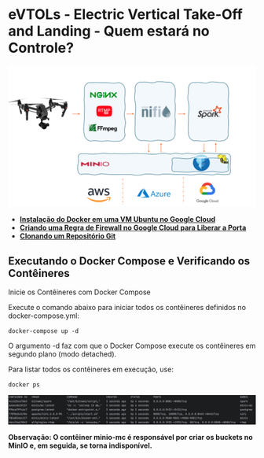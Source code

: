 # eVTOLs - Electric Vertical Take-Off and Landing - Quem estará no Controle?


![/docs/capa.png](docs%2Fcapa.png)

- [**Instalação do Docker em uma VM Ubuntu no Google Cloud**](docs/instalando-docker.md)
- [**Criando uma Regra de Firewall no Google Cloud para Liberar a Porta**](docs/regra-firewall.md)
- [**Clonando um Repositório Git**](docs/git-clone.md)

## Executando o Docker Compose e Verificando os Contêineres

Inicie os Contêineres com Docker Compose

Execute o comando abaixo para iniciar todos os contêineres definidos no docker-compose.yml:
````
docker-compose up -d
````
O argumento -d faz com que o Docker Compose execute os contêineres em segundo plano (modo detached).

Para listar todos os contêineres em execução, use:
```
docker ps
```
![/docks/Dockerps.png](docs%2FDockerps.png)

**Observação: O contêiner minio-mc é responsável por criar os buckets no MinIO e, em seguida, se torna indisponível.**